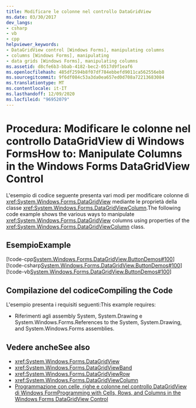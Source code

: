 ```yaml
---
title: Modificare le colonne nel controllo DataGridView
ms.date: 03/30/2017
dev_langs:
- csharp
- vb
- cpp
helpviewer_keywords:
- DataGridView control [Windows Forms], manipulating columns
- columns [Windows Forms], manipulating
- data grids [Windows Forms], manipulating columns
ms.assetid: d8cfe6b3-bbab-4182-bec2-0517d9f1eaf6
ms.openlocfilehash: 485df2594b8f07df784ebbefd9011ca562556eb8
ms.sourcegitcommit: 9f6df084c53a3da0ea657ed0d708a72213683084
ms.translationtype: MT
ms.contentlocale: it-IT
ms.lasthandoff: 12/09/2020
ms.locfileid: "96952079"
---
```

# <a name="how-to-manipulate-columns-in-the-windows-forms-datagridview-control"></a><span data-ttu-id="1be80-102">Procedura: Modificare le colonne nel controllo DataGridView di Windows Forms</span><span class="sxs-lookup"><span data-stu-id="1be80-102">How to: Manipulate Columns in the Windows Forms DataGridView Control</span></span>

<span data-ttu-id="1be80-103">L'esempio di codice seguente presenta vari modi per modificare colonne di <xref:System.Windows.Forms.DataGridView> mediante le proprietà della classe <xref:System.Windows.Forms.DataGridViewColumn>.</span><span class="sxs-lookup"><span data-stu-id="1be80-103">The following code example shows the various ways to manipulate <xref:System.Windows.Forms.DataGridView> columns using properties of the <xref:System.Windows.Forms.DataGridViewColumn> class.</span></span>

## <a name="example"></a><span data-ttu-id="1be80-104">Esempio</span><span class="sxs-lookup"><span data-stu-id="1be80-104">Example</span></span>

[!code-cpp[System.Windows.Forms.DataGridView.ButtonDemos#100](~/samples/snippets/cpp/VS_Snippets_Winforms/System.Windows.Forms.DataGridView.ButtonDemos/CPP/DataGridViewColumnDemo.cpp#100)]
[!code-csharp[System.Windows.Forms.DataGridView.ButtonDemos#100](~/samples/snippets/csharp/VS_Snippets_Winforms/System.Windows.Forms.DataGridView.ButtonDemos/CS/DataGridViewColumnDemo.cs#100)]
[!code-vb[System.Windows.Forms.DataGridView.ButtonDemos#100](~/samples/snippets/visualbasic/VS_Snippets_Winforms/System.Windows.Forms.DataGridView.ButtonDemos/VB/datagridviewcolumndemo.vb#100)]

## <a name="compiling-the-code"></a><span data-ttu-id="1be80-105">Compilazione del codice</span><span class="sxs-lookup"><span data-stu-id="1be80-105">Compiling the Code</span></span>

<span data-ttu-id="1be80-106">L'esempio presenta i requisiti seguenti:</span><span class="sxs-lookup"><span data-stu-id="1be80-106">This example requires:</span></span>

- <span data-ttu-id="1be80-107">Riferimenti agli assembly System, System.Drawing e System.Windows.Forms.</span><span class="sxs-lookup"><span data-stu-id="1be80-107">References to the System, System.Drawing, and System.Windows.Forms assemblies.</span></span>

## <a name="see-also"></a><span data-ttu-id="1be80-108">Vedere anche</span><span class="sxs-lookup"><span data-stu-id="1be80-108">See also</span></span>

- <xref:System.Windows.Forms.DataGridView>
- <xref:System.Windows.Forms.DataGridViewBand>
- <xref:System.Windows.Forms.DataGridViewRow>
- <xref:System.Windows.Forms.DataGridViewColumn>
- [<span data-ttu-id="1be80-109">Programmazione con celle, righe e colonne nel controllo DataGridView di Windows Form</span><span class="sxs-lookup"><span data-stu-id="1be80-109">Programming with Cells, Rows, and Columns in the Windows Forms DataGridView Control</span></span>](programming-with-cells-rows-and-columns-in-the-datagrid.md)
